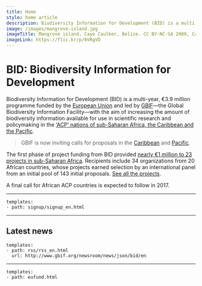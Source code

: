 ```yaml
---
title: Home
style: home article
description: Biodiversity Information for Development (BID) is a multi-year programme funded by the European Union and led by GBIF. Its aim is to increase the amount of biodiversity information available for use in scientific research and policymaking in the ‘ACP’ nations of sub-Saharan Africa, the Caribbean and the Pacific.
image: /images/mangrove-island.jpg
imageTitle: Mangrove island, Caye Caulker, Belize. CC BY-NC-SA 2009, CameliaTWU.
imageLink: https://flic.kr/p/6VRgVD
---
```

BID: Biodiversity Information for Development
===================

Biodiversity Information for Development (BID) is a multi-year, €3.9 million programme funded by the [European Union](http://europa.eu) and led by [GBIF](http://gbif.org)—the Global Biodiversity Information Facility—with the aim of increasing the amount of biodiversity information available for use in scientific research and policymaking in the [‘ACP’ nations of sub-Saharan Africa, the Caribbean and the Pacific](http://www.acp.int/content/secretariat-acp).

> GBIF is now inviting calls for proposals in the [Caribbean](calls/caribbean-2016/introduction) and [Pacific](calls/pacific-2016/introduction). 

The first phase of project funding from BID provided [nearly €1 million to 23 projects in sub-Saharan Africa](http://www.gbif.org/newsroom/news/first-bid-grants-for-africa). Recipients include 34 organizations from 20 African countries, whose projects earned selection by an international panel from an initial pool of 143 initial proposals. [See all the projects](http://www.gbif.org/programme/bid/all-projects).

A final call for African ACP countries is expected to follow in 2017.

-----------------

```styledYaml
templates:
- path: signup/signup_en.html
```

-----------------

Latest news
-------------------

```styledYaml
templates:
- path: rss/rss_en.html
  url: http://www.gbif.org/newsroom/news/json/bid/en
```
-------


```styledYaml
templates:
- path: eufund.html
```


